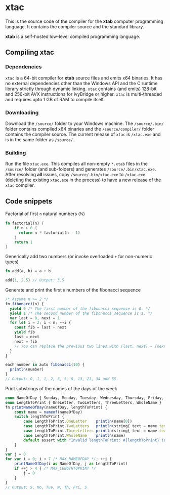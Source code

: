 # xtac
This is the source code of the compiler for the **xtab** computer programming language. It contains the compiler source and the standard library.

**xtab** is a self-hosted low-level compiled programming language.

## Compiling xtac

### Dependencies
`xtac` is a 64-bit compiler for **xtab** source files and emits x64 binaries. It has no external dependencies other than the Windows API and the C runtime library strictly through dynamic linking. `xtac` contains (and emits) 128-bit and 256-bit AVX instructions for IvyBridge or higher. `xtac` is multi-threaded and requires upto 1 GB of RAM to compile itself.

### Downloading
Download the `/source/` folder to your Windows machine. The `/source/.bin/` folder contains compiled x64 binaries and the `/source/compiler/` folder contains the compiler source. The current release of `xtac` is `/xtac.exe` and is in the same folder as `/source/`.

### Building
Run the file `xtac.exe`. This compiles all non-empty `*.xtab` files in the `/source/` folder (and sub-folders) and generates `/source/.bin/xtac.exe`. After resolving **all** issues, copy `/source/.bin/xtac.exe` to `/xtac.exe` (deleting the existing `xtac.exe` in the process) to have a new release of the `xtac` compiler.

## Code snippets

Factorial of first `n` natural numbers (ℕ)

```rust
fn factorial(n) {
    if n > 0 {
      return n * factorial(n - 1)
    }
    return 1
}
```

Generically add two numbers (or invoke overloaded `+` for non-numeric types)

```rust
fn add(a, b) = a + b

add(1, 2.5) // Output: 3.5
```

Generate and print the first `n` numbers of the fibonacci sequence

```javascript
/* Assume n >= 2 */
fn fibonacci(n) {
  yield 0 /* The first number of the fibonacci sequence is 0. */
  yield 1 /* The second number of the fibonacci sequence is 1. */  
  var last = 0, next = 1
  for let i = 2; i < n; ++i {
    const fib = last + next
    yield fib
    last = next
    next = fib
    // You can replace the previous two lines with (last, next) = (next, fib)
  }
}

each number in auto fibonacci(10) {
  println(number)
}
// Output: 0, 1, 1, 2, 3, 5, 8, 13, 21, 34 and 55.
```

Print substrings of the names of the days of the week

```javascript
enum NameOfDay { Sunday, Monday, Tuesday, Wednesday, Thursday, Friday, Saturday }
enum LengthToPrint { OneLetter, TwoLetters, ThreeLetters, WholeName }
fn printNameOfDay(nameOfDay, lengthToPrint) {
    const name = nameof(nameOfDay)
    switch lengthToPrint {
        case LengthToPrint.OneLetter    println(name[0])
        case LengthToPrint.TwoLetters   println(string{ text = name.text, length = 2 })
        case LengthToPrint.ThreeLetters println(string{ text = name.text, length = 3 })
        case LengthToPrint.WholeName    println(name)
        default assert with "Invalid lengthToPrint: #{lengthToPrint} (nameof(lengthToPrint)) for #{name}"
    }
}
var j = 0
for var i = 0; i < 7 /* MAX_NAMEOFDAY */; ++i {
    printNameOfDay(i as NameOfDay, j as LengthToPrint)
    if ++j > 4 { /* MAX_LENGTHTOPRINT */
        j = 0
    }
}
// Output: S, Mo, Tue, W, Th, Fri, S
```
